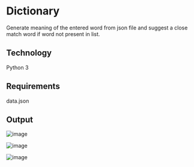 # Dictionary
Generate meaning of the entered word from json file and suggest a close match word if word not present in list.

## Technology
Python 3

## Requirements
data.json

## Output

![image](https://user-images.githubusercontent.com/89597565/172454481-eb17b0c9-b097-4689-b100-de9c9db2ff3a.png)

![image](https://user-images.githubusercontent.com/89597565/172454627-ba0cc6e7-2516-471f-bb08-d0c5fd79269b.png)

![image](https://user-images.githubusercontent.com/89597565/172456086-ee558b2c-7a48-4caf-8568-3ba07cac801b.png)
